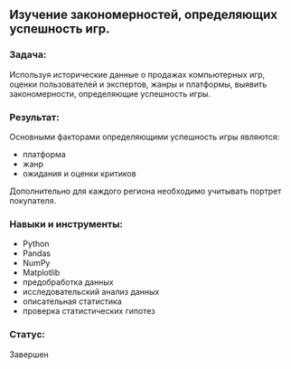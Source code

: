 ## Изучение закономерностей, определяющих успешность игр.
### Задача:
Используя исторические данные о продажах компьютерных игр, оценки пользователей и экспертов, жанры и платформы, выявить закономерности, определяющие успешность игры.

### Результат:
Основными факторами определяющими успешность игры являются:
- платформа
- жанр
- ожидания и оценки критиков

Дополнительно для каждого региона необходимо учитывать портрет покупателя.

### Навыки и инструменты:

 - Python
 - Pandas
 - NumPy
 - Matplotlib
 - предобработка данных
 - исследовательский анализ данных
 - описательная статистика
 - проверка статистических гипотез
### Статус:
Завершен
